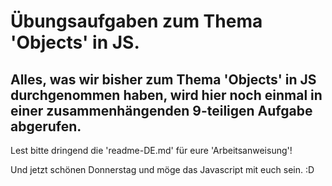# Übungsaufgaben zum Thema 'Objects' in JS.

## Alles, was wir bisher zum Thema 'Objects' in JS durchgenommen haben, wird hier noch einmal in einer zusammenhängenden 9-teiligen Aufgabe abgerufen. 

Lest bitte dringend die 'readme-DE.md' für eure 'Arbeitsanweisung'!

Und jetzt schönen Donnerstag und möge das Javascript mit euch sein. :D 
